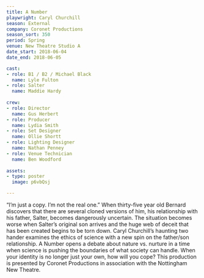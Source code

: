 ```yaml
---
title: A Number
playwright: Caryl Churchill
season: External
company: Coronet Productions
season_sort: 350
period: Spring
venue: New Theatre Studio A
date_start: 2018-06-04
date_end: 2018-06-05

cast:
- role: B1 / B2 / Michael Black
  name: Lyle Fulton
- role: Salter
  name: Maddie Hardy
  
crew:
- role: Director
  name: Gus Herbert
- role: Producer
  name: Lydia Smith
- role: Set Designer
  name: Ollie Shortt
- role: Lighting Designer
  name: Nathan Penney
- role: Venue Technician
  name: Ben Woodford
  
assets:
- type: poster
  image: p6vbQsj

---
```


“I’m just a copy. I’m not the real one.” When thirty-five year old Bernard discovers that there are several cloned versions of him, his relationship with his father, Salter, becomes dangerously uncertain. The situation becomes worse when Salter’s original son arrives and the huge web of deceit that has been created begins to be torn down. Caryl Churchill’s haunting two hander examines the ethics of science with a new spin on the father/son relationship. A Number opens a debate about nature vs. nurture in a time when science is pushing the boundaries of what society can handle. When your identity is no longer just your own, how will you cope? This production is presented by Coronet Productions in association with the Nottingham New Theatre.

